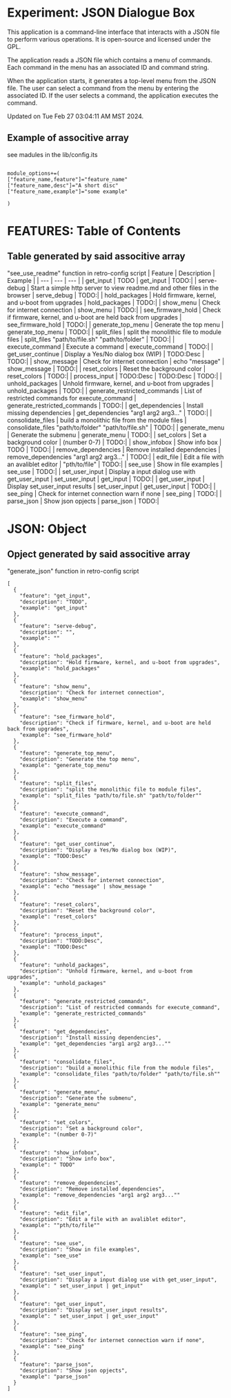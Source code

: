 # Experiment: JSON Dialogue Box
This application is a command-line interface that interacts with a JSON file to perform various operations. It is open-source and licensed under the GPL.

The application reads a JSON file which contains a menu of commands. Each command in the menu has an associated ID and command string.

When the application starts, it generates a top-level menu from the JSON file. The user can select a command from the menu by entering the associated ID. If the user selects a command, the application executes the command.

Updated on Tue Feb 27 03:04:11 AM MST 2024.

## Example of associtive array 
see madules in the lib/config.its
~~~

module_options+=( 
["feature_name,feature"]="feature_name"
["feature_name,desc"]="A short disc"
["feature_name,example"]="some example"

)

~~~

# FEATURES: Table of Contents
## Table generated by said associtive array
"see_use_readme" function in retro-config script
| Feature | Description | Example |
| --- | --- | --- |
| get_input | TODO | get_input | TODO:|
| serve-debug | Start a simple http server to view readme.md and other files in the browser | serve_debug | TODO:|
| hold_packages | Hold firmware, kernel, and u-boot from upgrades | hold_packages | TODO:|
| show_menu | Check for internet connection | show_menu | TODO:|
| see_firmware_hold | Check if firmware, kernel, and u-boot are held back from upgrades | see_firmware_hold | TODO:|
| generate_top_menu | Generate the top menu | generate_top_menu | TODO:|
| split_files | split the monolithic file to module files | split_files "path/to/file.sh" "path/to/folder" | TODO:|
| execute_command | Execute a command | execute_command | TODO:|
| get_user_continue | Display a Yes/No dialog box (WIP) | TODO:Desc | TODO:|
| show_message | Check for internet connection | echo "message" | show_message  | TODO:|
| reset_colors | Reset the background color | reset_colors | TODO:|
| process_input | TODO:Desc | TODO:Desc | TODO:|
| unhold_packages | Unhold firmware, kernel, and u-boot from upgrades | unhold_packages | TODO:|
| generate_restricted_commands | List of restricted commands for execute_command | generate_restricted_commands | TODO:|
| get_dependencies | Install missing dependencies | get_dependencies "arg1 arg2 arg3..." | TODO:|
| consolidate_files | build a monolithic file from the module files | consolidate_files "path/to/folder" "path/to/file.sh" | TODO:|
| generate_menu | Generate the submenu | generate_menu | TODO:|
| set_colors | Set a background color | (number 0-7) | TODO:|
| show_infobox | Show info box |  TODO | TODO:|
| remove_dependencies | Remove installed dependencies | remove_dependencies "arg1 arg2 arg3..." | TODO:|
| edit_file | Edit a file with an avaliblet editor | "pth/to/file" | TODO:|
| see_use | Show in file examples | see_use | TODO:|
| set_user_input | Display a input dialog use with get_user_input |  set_user_input | get_input | TODO:|
| get_user_input | Display set_user_input results |  set_user_input | get_user_input | TODO:|
| see_ping | Check for internet connection warn if none | see_ping | TODO:|
| parse_json | Show json opjects | parse_json | TODO:|

# JSON: Object
## Opject generated by said associtive array
"generate_json" function in retro-config script
~~~ 
[
  {
    "feature": "get_input",
    "description": "TODO",
    "example": "get_input"
  },
  {
    "feature": "serve-debug",
    "description": "",
    "example": ""
  },
  {
    "feature": "hold_packages",
    "description": "Hold firmware, kernel, and u-boot from upgrades",
    "example": "hold_packages"
  },
  {
    "feature": "show_menu",
    "description": "Check for internet connection",
    "example": "show_menu"
  },
  {
    "feature": "see_firmware_hold",
    "description": "Check if firmware, kernel, and u-boot are held back from upgrades",
    "example": "see_firmware_hold"
  },
  {
    "feature": "generate_top_menu",
    "description": "Generate the top menu",
    "example": "generate_top_menu"
  },
  {
    "feature": "split_files",
    "description": "split the monolithic file to module files",
    "example": "split_files "path/to/file.sh" "path/to/folder""
  },
  {
    "feature": "execute_command",
    "description": "Execute a command",
    "example": "execute_command"
  },
  {
    "feature": "get_user_continue",
    "description": "Display a Yes/No dialog box (WIP)",
    "example": "TODO:Desc"
  },
  {
    "feature": "show_message",
    "description": "Check for internet connection",
    "example": "echo "message" | show_message "
  },
  {
    "feature": "reset_colors",
    "description": "Reset the background color",
    "example": "reset_colors"
  },
  {
    "feature": "process_input",
    "description": "TODO:Desc",
    "example": "TODO:Desc"
  },
  {
    "feature": "unhold_packages",
    "description": "Unhold firmware, kernel, and u-boot from upgrades",
    "example": "unhold_packages"
  },
  {
    "feature": "generate_restricted_commands",
    "description": "List of restricted commands for execute_command",
    "example": "generate_restricted_commands"
  },
  {
    "feature": "get_dependencies",
    "description": "Install missing dependencies",
    "example": "get_dependencies "arg1 arg2 arg3...""
  },
  {
    "feature": "consolidate_files",
    "description": "build a monolithic file from the module files",
    "example": "consolidate_files "path/to/folder" "path/to/file.sh""
  },
  {
    "feature": "generate_menu",
    "description": "Generate the submenu",
    "example": "generate_menu"
  },
  {
    "feature": "set_colors",
    "description": "Set a background color",
    "example": "(number 0-7)"
  },
  {
    "feature": "show_infobox",
    "description": "Show info box",
    "example": " TODO"
  },
  {
    "feature": "remove_dependencies",
    "description": "Remove installed dependencies",
    "example": "remove_dependencies "arg1 arg2 arg3...""
  },
  {
    "feature": "edit_file",
    "description": "Edit a file with an avaliblet editor",
    "example": ""pth/to/file""
  },
  {
    "feature": "see_use",
    "description": "Show in file examples",
    "example": "see_use"
  },
  {
    "feature": "set_user_input",
    "description": "Display a input dialog use with get_user_input",
    "example": " set_user_input | get_input"
  },
  {
    "feature": "get_user_input",
    "description": "Display set_user_input results",
    "example": " set_user_input | get_user_input"
  },
  {
    "feature": "see_ping",
    "description": "Check for internet connection warn if none",
    "example": "see_ping"
  },
  {
    "feature": "parse_json",
    "description": "Show json opjects",
    "example": "parse_json"
  }
]

~~~

